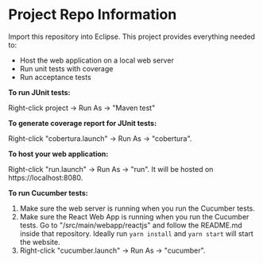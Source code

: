 # Project Repo Information

Import this repository into Eclipse. This project provides everything needed to:

* Host the web application on a local web server
* Run unit tests with coverage
* Run acceptance tests

**To run JUnit tests:**

Right-click project -> Run As -> "Maven test"

**To generate coverage report for JUnit tests:**

Right-click "cobertura.launch" -> Run As -> "cobertura".

**To host your web application:**

Right-click "run.launch" -> Run As -> "run". It will be hosted on https://localhost:8080.

**To run Cucumber tests:**

1. Make sure the web server is running when you run the Cucumber tests. 
2. Make sure the React Web App is running when you run the Cucumber tests. Go to "/src/main/webapp/reactjs" and follow the README.md inside that repository. Ideally run `yarn install` and `yarn start` will start the website.
3. Right-click "cucumber.launch" -> Run As -> "cucumber".
